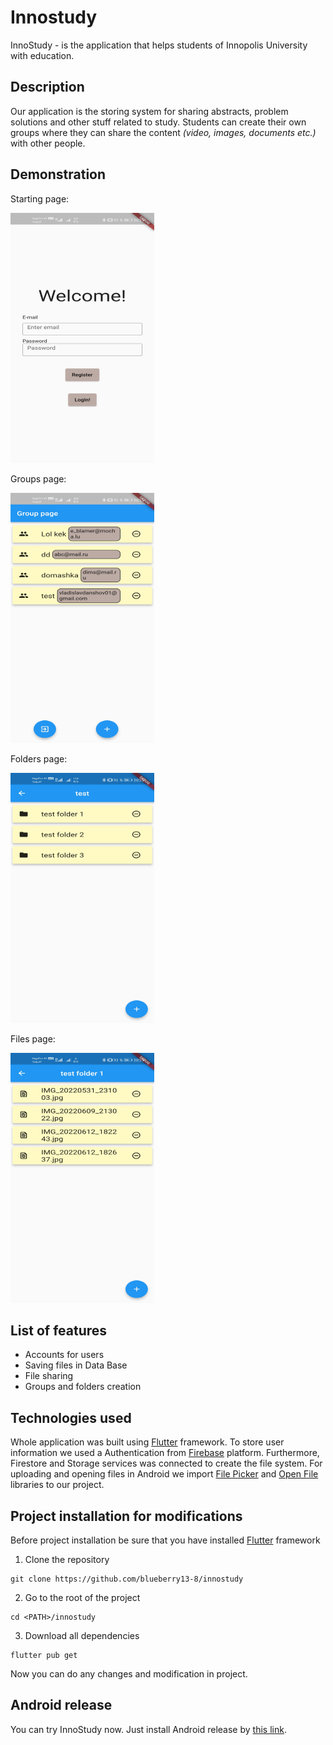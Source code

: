 # Innostudy

InnoStudy - is the application that helps students of Innopolis University with education.

## Description

Our application is the storing system for sharing abstracts, problem solutions and other stuff related to study. 
Students can create their own groups where they can share the content <i>(video, images, documents etc.)</i> with other people.

## Demonstration

<p>Starting page:</p>
<img src="./screens/start_screen.jpg" width="230" height="400">
<p>Groups page:</p>
<img src="./screens/groups_screen.jpg" width="230" height="400">
<p>Folders page:</p>
<img src="./screens/folders_screen.jpg" width="230" height="400">
<p>Files page:</p>
<img src="./screens/files_screen.jpg" width="230" height="400">

## List of features
* Accounts for users
* Saving files in Data Base
* File sharing
* Groups and folders creation

## Technologies used

Whole application was built using [Flutter](https://flutter.dev) framework.
To store user information we used a Authentication from [Firebase](firebase.google.com) platform.
Furthermore, Firestore and Storage services was connected to create the file system.
For uploading and opening files in Android we import [File Picker](https://pub.dev/packages/file_picker) and [Open File](https://pub.dev/packages/open_file) libraries to our project.

## Project installation for modifications
Before project installation be sure that you have installed [Flutter](https://flutter.dev) framework

1. Clone the repository
```console
git clone https://github.com/blueberry13-8/innostudy
```

2. Go to the root of the project
```console
cd <PATH>/innostudy
```

3. Download all dependencies
```console
flutter pub get
```
Now you can do any changes and modification in project.

## Android release
You can try InnoStudy now. Just install Android release by [this link](https://github.com/blueberry13-8/innostudy/releases/download/v1.0.1/InnoStudyApp-v1.0.1.apk).
